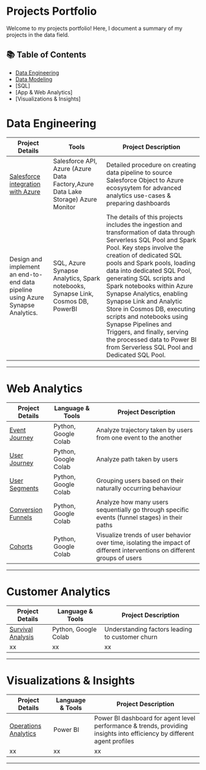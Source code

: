 # Projects Portfolio

Welcome to my projects portfolio! Here, I document a summary of my projects in the data field. 

## 📚 Table of Contents
- [Data Engineering](https://github.com/data-craft-01/data_engineering)
- [Data Modeling](https://github.com/data-craft-01/data_modeling/tree/main)
- [SQL]
- [App & Web Analytics]
- [Visualizations & Insights]

# Data Engineering

| Project Details | Tools | Project Description |
|---|---|---|
| [Salesforce integration with Azure](https://github.com/data-craft-01/data_engineering/tree/main/salesforce_integration_azure)|Salesforce API, Azure (Azure Data Factory,Azure Data Lake Storage) Azure Monitor|Detailed procedure on creating data pipeline to source Salesforce Object to Azure ecosysytem for advanced analytics use-cases & preparing dashboards|
|Design and implement an end-to-end data pipeline using Azure Synapse Analytics. | SQL, Azure Synapse Analytics, Spark notebooks, Synapse Link, Cosmos DB, PowerBI | The details of this projects includes the ingestion and transformation of data through Serverless SQL Pool and Spark Pool. Key steps involve the creation of dedicated SQL pools and Spark pools, loading data into dedicated SQL Pool, generating SQL scripts and Spark notebooks within Azure Synapse Analytics, enabling Synapse Link and Analytic Store in Cosmos DB, executing scripts and notebooks using Synapse Pipelines and Triggers, and finally, serving the processed data to Power BI from Serverless SQL Pool and Dedicated SQL Pool. |

***

# Web Analytics

| Project Details | Language & Tools | Project Description | 
|---|---|---|
| [Event Journey](https://github.com/data-craft-01/web_analytics/blob/main/1_event_journey.ipynb) | Python, Google Colab | Analyze trajectory taken by users from one event to the another |
| [User Journey](https://github.com/data-craft-01/web_analytics/blob/main/2_user_journey.ipynb) | Python, Google Colab | Analyze path taken by users |
| [User Segments](https://github.com/data-craft-01/web_analytics/blob/main/3_user_segments.ipynb) | Python, Google Colab | Grouping users based on their naturally occurring behaviour |
| [Conversion Funnels](https://github.com/data-craft-01/web_analytics/blob/main/4_conversion_funnels.ipynb) | Python, Google Colab | Analyze how many users sequentially go through specific events (funnel stages) in their paths |
| [Cohorts](https://github.com/data-craft-01/web_analytics/blob/main/5_cohorts.ipynb) | Python, Google Colab | Visualize trends of user behavior over time, isolating the impact of different interventions on different groups of users |


***
# Customer Analytics

| Project Details | Language & Tools | Project Description | 
|---|---|---|
| [Survival Analysis](https://github.com/data-craft-01/customer_analytics/tree/main/survival_analysis) | Python, Google Colab | Understanding factors leading to customer churn  |
| xx | xx | xx |

***
# Visualizations & Insights

| Project Details | Language & Tools | Project Description | 
|---|---|---|
| [Operations Analytics](https://github.com/data-craft-01/visualizations_insights/blob/main/operational_analytics/Service%20Accounts%20Agents%20Dashboard_V2.pbix) | Power BI | Power BI dashboard for agent level performance & trends, providing insights into efficiency by different agent profiles |
| xx | xx | xx |

***
